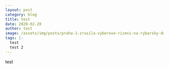 ```yaml
---
layout: post
category: blog
title: test
date: 2020-02-20
author: test
image: /assets/img/posts/praha-1-zrusila-vyberove-rizeni-na-rybarsky-domecek.jpg
tags: |-
  test
  test 2
---
```

test

